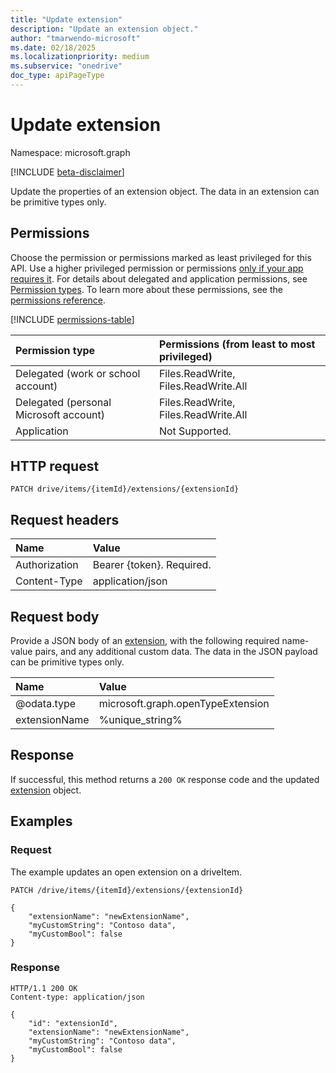 ```yaml
---
title: "Update extension"
description: "Update an extension object."
author: "tmarwendo-microsoft"
ms.date: 02/18/2025
ms.localizationpriority: medium
ms.subservice: "onedrive"
doc_type: apiPageType
---
```



# Update extension

Namespace: microsoft.graph

[!INCLUDE [beta-disclaimer](../../includes/beta-disclaimer.md)]

Update the properties of an extension object. The data in an extension can be primitive types only.


## Permissions

Choose the permission or permissions marked as least privileged for this API. Use a higher privileged permission or permissions [only if your app requires it](/graph/permissions-overview#best-practices-for-using-microsoft-graph-permissions). For details about delegated and application permissions, see [Permission types](/graph/permissions-overview#permission-types). To learn more about these permissions, see the [permissions reference](/graph/permissions-reference).

<!-- {
  "blockType": "ignored",
  "name": "extension-update-permissions"
}
-->
[!INCLUDE [permissions-table](../includes/permissions/extension-update-permissions.md)]


|Permission type                       | Permissions (from least to most privileged)                      |
|:-------------------------------------|:-----------------------------------------------------------------|
|Delegated (work or school account)    | Files.ReadWrite, Files.ReadWrite.All                             |
|Delegated (personal Microsoft account) | Files.ReadWrite, Files.ReadWrite.All                            |
|Application                           | Not Supported.                                                   |

## HTTP request

<!-- { "blockType": "ignored" } -->
```http
PATCH drive/items/{itemId}/extensions/{extensionId}
```

## Request headers

| Name       | Value |
|:---------------|:----------|
| Authorization | Bearer {token}. Required. |
| Content-Type | application/json |

## Request body

Provide a JSON body of an [extension](../resources/openExtension.md), with the following required
name-value pairs, and any additional custom data. The data in the JSON payload can be primitive types only.

| Name       | Value |
|:---------------|:----------|
| @odata.type | microsoft.graph.openTypeExtension |
| extensionName | %unique_string% |

## Response

If successful, this method returns a `200 OK` response code and the updated
[extension](../resources/extension.md) object.

## Examples

### Request

The example updates an open extension on a driveItem.

<!-- {
"blockType": "ignored",
}-->
```http
PATCH /drive/items/{itemId}/extensions/{extensionId}

{
    "extensionName": "newExtensionName",
    "myCustomString": "Contoso data",
    "myCustomBool": false
}
```

### Response

<!-- {
"blockType": "ignored",
}-->

```http
HTTP/1.1 200 OK
Content-type: application/json

{
    "id": "extensionId",
    "extensionName": "newExtensionName",
    "myCustomString": "Contoso data",
    "myCustomBool": false
}
```